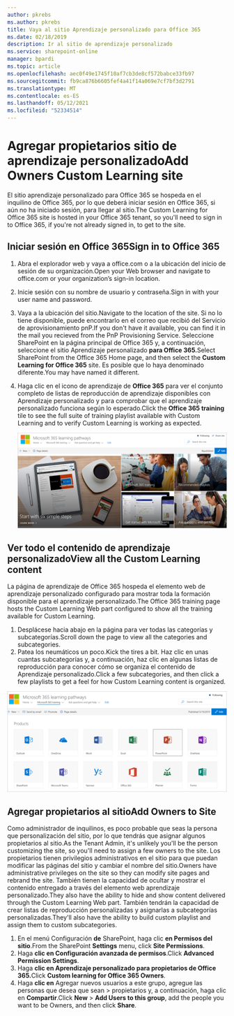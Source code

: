 ```yaml
---
author: pkrebs
ms.author: pkrebs
title: Vaya al sitio Aprendizaje personalizado para Office 365
ms.date: 02/18/2019
description: Ir al sitio de aprendizaje personalizado
ms.service: sharepoint-online
manager: bpardi
ms.topic: article
ms.openlocfilehash: aec0f49e1745f10af7cb3de8cf572babce33fb97
ms.sourcegitcommit: fb9ca876b6605fef4a41f14a069e7cf7bf3d2791
ms.translationtype: MT
ms.contentlocale: es-ES
ms.lasthandoff: 05/12/2021
ms.locfileid: "52334514"
---
```

# <a name="add-owners-custom-learning-site"></a><span data-ttu-id="47fc3-103">Agregar propietarios sitio de aprendizaje personalizado</span><span class="sxs-lookup"><span data-stu-id="47fc3-103">Add Owners Custom Learning site</span></span>

<span data-ttu-id="47fc3-104">El sitio aprendizaje personalizado para Office 365 se hospeda en el inquilino de Office 365, por lo que deberá iniciar sesión en Office 365, si aún no ha iniciado sesión, para llegar al sitio.</span><span class="sxs-lookup"><span data-stu-id="47fc3-104">The Custom Learning for Office 365 site is hosted in your Office 365 tenant, so you'll need to sign in to Office 365, if you're not already signed in, to get to the site.</span></span> 

## <a name="sign-in-to-office-365"></a><span data-ttu-id="47fc3-105">Iniciar sesión en Office 365</span><span class="sxs-lookup"><span data-stu-id="47fc3-105">Sign in to Office 365</span></span> 

1.  <span data-ttu-id="47fc3-106">Abra el explorador web y vaya a office.com o a la ubicación del inicio de sesión de su organización.</span><span class="sxs-lookup"><span data-stu-id="47fc3-106">Open your Web browser and navigate to office.com or your organization’s sign-in location.</span></span> 
2.  <span data-ttu-id="47fc3-107">Inicie sesión con su nombre de usuario y contraseña.</span><span class="sxs-lookup"><span data-stu-id="47fc3-107">Sign in with your user name and password.</span></span>
3.  <span data-ttu-id="47fc3-108">Vaya a la ubicación del sitio.</span><span class="sxs-lookup"><span data-stu-id="47fc3-108">Navigate to the location of the site.</span></span> <span data-ttu-id="47fc3-109">Si no lo tiene disponible, puede encontrarlo en el correo que recibió del Servicio de aprovisionamiento pnP.</span><span class="sxs-lookup"><span data-stu-id="47fc3-109">If you don't have it available, you can find it in the mail you recieved from the PnP Provisioning Service.</span></span> <span data-ttu-id="47fc3-110">Seleccione SharePoint en la página principal de Office 365 y, a continuación, seleccione el sitio Aprendizaje personalizado **para Office 365.**</span><span class="sxs-lookup"><span data-stu-id="47fc3-110">Select SharePoint from the Office 365 Home page, and then select the **Custom Learning for Office 365** site.</span></span> <span data-ttu-id="47fc3-111">Es posible que lo haya denominado diferente.</span><span class="sxs-lookup"><span data-stu-id="47fc3-111">You may have named it different.</span></span> 
5. <span data-ttu-id="47fc3-112">Haga clic en el icono de aprendizaje de **Office 365** para ver el conjunto completo de listas de reproducción de aprendizaje disponibles con Aprendizaje personalizado y para comprobar que el aprendizaje personalizado funciona según lo esperado.</span><span class="sxs-lookup"><span data-stu-id="47fc3-112">Click the **Office 365 training** tile to see the full suite of training playlist available with Custom Learning and to verify Custom Learning is working as expected.</span></span> 

   ![Colección de fotos que muestran rutas de aprendizaje en uso.](media/cg-goto.png)

## <a name="view-all-the-custom-learning-content"></a><span data-ttu-id="47fc3-114">Ver todo el contenido de aprendizaje personalizado</span><span class="sxs-lookup"><span data-stu-id="47fc3-114">View all the Custom Learning content</span></span>
<span data-ttu-id="47fc3-115">La página de aprendizaje de Office 365 hospeda el elemento web de aprendizaje personalizado configurado para mostrar toda la formación disponible para el aprendizaje personalizado.</span><span class="sxs-lookup"><span data-stu-id="47fc3-115">The Office 365 training page hosts the Custom Learning Web part configured to show all the training available for Custom Learning.</span></span> 

1. <span data-ttu-id="47fc3-116">Desplácese hacia abajo en la página para ver todas las categorías y subcategorías.</span><span class="sxs-lookup"><span data-stu-id="47fc3-116">Scroll down the page to view all the categories and subcategories.</span></span>
2. <span data-ttu-id="47fc3-117">Patea los neumáticos un poco.</span><span class="sxs-lookup"><span data-stu-id="47fc3-117">Kick the tires a bit.</span></span> <span data-ttu-id="47fc3-118">Haz clic en unas cuantas subcategorías y, a continuación, haz clic en algunas listas de reproducción para conocer cómo se organiza el contenido de Aprendizaje personalizado.</span><span class="sxs-lookup"><span data-stu-id="47fc3-118">Click a few subcategories, and then click a few playlists to get a feel for how Custom Learning content is organized.</span></span> 

![Ventana Puertas de enlace de ruta de aprendizaje.](media/cg-gotoall.png)

## <a name="add-owners-to-site"></a><span data-ttu-id="47fc3-120">Agregar propietarios al sitio</span><span class="sxs-lookup"><span data-stu-id="47fc3-120">Add Owners to Site</span></span>
<span data-ttu-id="47fc3-121">Como administrador de inquilinos, es poco probable que seas la persona que personalización del sitio, por lo que tendrás que asignar algunos propietarios al sitio.</span><span class="sxs-lookup"><span data-stu-id="47fc3-121">As the Tenant Admin, it's unlikely you'll be the person customizing the site, so you'll need to assign a few owners to the site.</span></span> <span data-ttu-id="47fc3-122">Los propietarios tienen privilegios administrativos en el sitio para que puedan modificar las páginas del sitio y cambiar el nombre del sitio.</span><span class="sxs-lookup"><span data-stu-id="47fc3-122">Owners have administrative privileges on the site so they can modify site pages and rebrand the site.</span></span> <span data-ttu-id="47fc3-123">También tienen la capacidad de ocultar y mostrar el contenido entregado a través del elemento web aprendizaje personalizado.</span><span class="sxs-lookup"><span data-stu-id="47fc3-123">They also have the ability to hide and show content delivered through the Custom Learning Web part.</span></span> <span data-ttu-id="47fc3-124">También tendrán la capacidad de crear listas de reproducción personalizadas y asignarlas a subcategorías personalizadas.</span><span class="sxs-lookup"><span data-stu-id="47fc3-124">They'll also have the ability to build custom playlist and assign them to custom subcategories.</span></span>  

1. <span data-ttu-id="47fc3-125">En el menú Configuración **de** SharePoint, haga clic **en Permisos del sitio**.</span><span class="sxs-lookup"><span data-stu-id="47fc3-125">From the SharePoint **Settings** menu, click **Site Permissions**.</span></span>
2. <span data-ttu-id="47fc3-126">Haga **clic en Configuración avanzada de permisos**.</span><span class="sxs-lookup"><span data-stu-id="47fc3-126">Click **Advanced Permission Settings**.</span></span>
3. <span data-ttu-id="47fc3-127">Haga **clic en Aprendizaje personalizado para propietarios de Office 365.**</span><span class="sxs-lookup"><span data-stu-id="47fc3-127">Click **Custom learning for Office 365 Owners**.</span></span>
4. <span data-ttu-id="47fc3-128">Haga **clic en** Agregar nuevos usuarios a este grupo, agregue las personas que desea que sean  >  propietarios y, a continuación, haga clic en **Compartir**.</span><span class="sxs-lookup"><span data-stu-id="47fc3-128">Click **New** > **Add Users to this group**, add the people you want to be Owners, and then click **Share**.</span></span>

